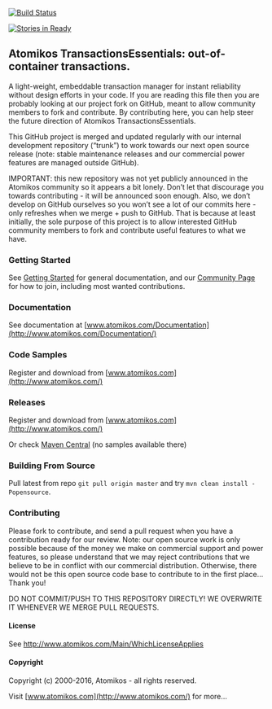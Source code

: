 [![Build Status](https://travis-ci.org/andyglick/transactions-essentials.svg?branch=master)](https://travis-ci.org/andyglick/transactions-essentials)

[![Stories in Ready](https://badge.waffle.io/andyglick/transactions-essentials.png?label=ready&title=Ready)](http://waffle.io/andyglick/transactions-essentials)
## Atomikos TransactionsEssentials: out-of-container transactions.

A light-weight, embeddable transaction manager for instant reliability without design efforts in your code. If you are reading this file then you are probably looking at our project fork on GitHub, meant to allow community members to fork and contribute. By contributing here, you can help steer the future direction of Atomikos TransactionsEssentials. 

This GitHub project is merged and updated regularly with our internal development repository (“trunk”) to work towards our next open source release (note: stable maintenance releases and our commercial power features are managed outside GitHub). 

IMPORTANT: this new repository was not yet publicly announced in the Atomikos community so it appears a bit lonely. Don’t let that discourage you towards contributing - it will be announced soon enough. Also, we don’t develop on GitHub ourselves so you won’t see a lot of our commits here - only refreshes when we merge + push to GitHub. That is because at least initially, the sole purpose of this project is to allow interested GitHub community members to fork and contribute useful features to what we have.

### Getting Started

See [Getting Started](http://www.atomikos.com/Documentation/GettingStarted) for general documentation, and our [Community Page](http://www.atomikos.com/Main/AtomikosCommunity) for how to join, including most wanted contributions.

### Documentation

See documentation at [www.atomikos.com/Documentation](http://www.atomikos.com/Documentation/)

### Code Samples

Register and download from [www.atomikos.com](http://www.atomikos.com/)

### Releases

Register and download from [www.atomikos.com](http://www.atomikos.com/)

Or check [Maven Central](http://search.maven.org) (no samples available there)


### Building From Source

Pull latest from repo `git pull origin master` and try `mvn clean install -Popensource`.

### Contributing

Please fork to contribute, and send a pull request when you have a contribution ready for our review. Note: our open source work is only possible because of the money we make on commercial support and power features, so please understand that we may reject contributions that we believe to be in conflict with our commercial distribution. Otherwise, there would not be this open source code base to contribute to in the first place… Thank you!

DO NOT COMMIT/PUSH TO THIS REPOSITORY DIRECTLY! WE OVERWRITE IT WHENEVER WE MERGE PULL REQUESTS.

#### License

See http://www.atomikos.com/Main/WhichLicenseApplies

#### Copyright

Copyright (c) 2000-2016, Atomikos - all rights reserved.

Visit [www.atomikos.com](http://www.atomikos.com/) for more…
